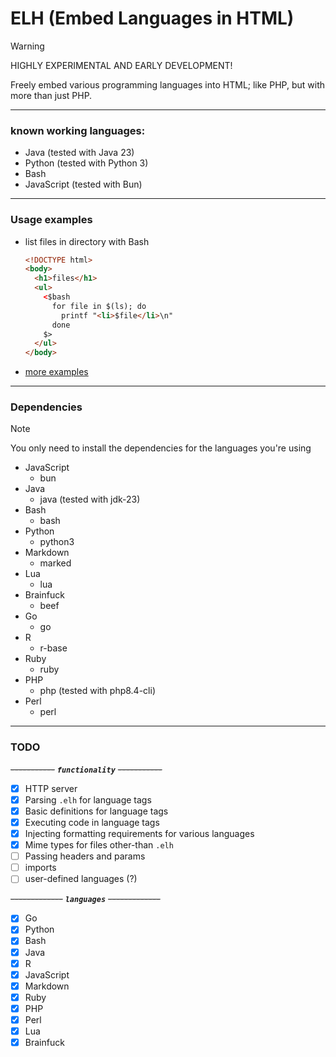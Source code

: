 # ELH (Embed Languages in HTML)

>[!WARNING]
>HIGHLY EXPERIMENTAL AND EARLY DEVELOPMENT!

Freely embed various programming languages into HTML; like PHP, but with more than just PHP.

---

### known working languages:
- Java (tested with Java 23)
- Python (tested with Python 3)
- Bash
- JavaScript (tested with Bun) 

---

### Usage examples

- list files in directory with Bash
  ```html
  <!DOCTYPE html>
  <body>
    <h1>files</h1>
    <ul>
      <$bash
        for file in $(ls); do
          printf "<li>$file</li>\n"
        done
      $>
    </ul>
  </body>
  ```
- [more examples](https://github.com/Supraboy981322/ELH/tree/master/examples)

---

### Dependencies
>[!NOTE]
>You only need to install the dependencies for the languages you're using

- JavaScript
  - bun
- Java
  - java (tested with jdk-23)
- Bash
  - bash
- Python
  - python3
- Markdown
  - marked
- Lua
  - lua
- Brainfuck
  - beef
- Go
  - go
- R
  - r-base
- Ruby
  - ruby
- PHP
  - php (tested with php8.4-cli)
- Perl
  - perl

---

### TODO

~~-----------~~  ***`functionality`***  ~~-----------~~
- [x] HTTP server
- [x] Parsing `.elh` for language tags
- [x] Basic definitions for language tags
- [x] Executing code in language tags
- [x] Injecting formatting requirements for various languages 
- [x] Mime types for files other-than `.elh`
- [ ] Passing headers and params
- [ ] imports
- [ ] user-defined languages (?)

~~-------------~~  ***`languages`***  ~~-------------~~
- [x] Go
- [x] Python
- [x] Bash
- [x] Java
- [x] R
- [x] JavaScript
- [x] Markdown
- [x] Ruby
- [x] PHP
- [x] Perl
- [x] Lua
- [x] Brainfuck
